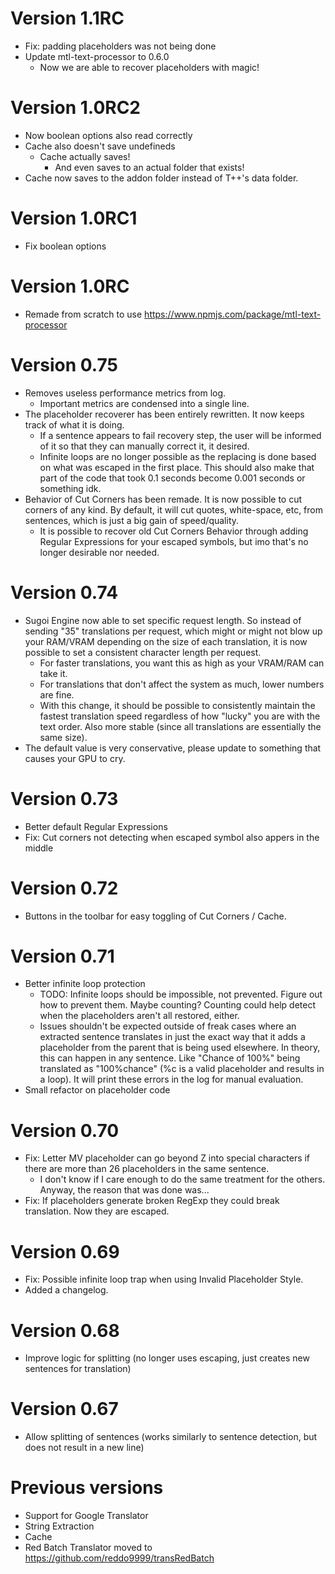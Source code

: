 # Version 1.1RC
+ Fix: padding placeholders was not being done
+ Update mtl-text-processor to 0.6.0
    + Now we are able to recover placeholders with magic!

# Version 1.0RC2
+ Now boolean options also read correctly
+ Cache also doesn't save undefineds
    + Cache actually saves!
        + And even saves to an actual folder that exists!
+ Cache now saves to the addon folder instead of T++'s data folder.

# Version 1.0RC1
+ Fix boolean options

# Version 1.0RC
+ Remade from scratch to use https://www.npmjs.com/package/mtl-text-processor

# Version 0.75
+ Removes useless performance metrics from log.
    + Important metrics are condensed into a single line.
+ The placeholder recoverer has been entirely rewritten. It now keeps track of what it is doing.
    + If a sentence appears to fail recovery step, the user will be informed of it so that they can manually correct it, it desired.
    + Infinite loops are no longer possible as the replacing is done based on what was escaped in the first place. This should also make that part of the code that took 0.1 seconds become 0.001 seconds or something idk.
+ Behavior of Cut Corners has been remade. It is now possible to cut corners of any kind. By default, it will cut quotes, white-space, etc, from sentences, which is just a big gain of speed/quality.
    + It is possible to recover old Cut Corners Behavior through adding Regular Expressions for your escaped symbols, but imo that's no longer desirable nor needed.

# Version 0.74
+ Sugoi Engine now able to set specific request length. So instead of sending "35" translations per request, which might or might not blow up your RAM/VRAM depending on the size of each translation, it is now possible to set a consistent character length per request.
    + For faster translations, you want this as high as your VRAM/RAM can take it.
    + For translations that don't affect the system as much, lower numbers are fine.
    + With this change, it should be possible to consistently maintain the fastest translation speed regardless of how "lucky" you are with the text order. Also more stable (since all translations are essentially the same size).
+ The default value is very conservative, please update to something that causes your GPU to cry.

# Version 0.73
+ Better default Regular Expressions
+ Fix: Cut corners not detecting when escaped symbol also appers in the middle

# Version 0.72
+ Buttons in the toolbar for easy toggling of Cut Corners / Cache.

# Version 0.71
+ Better infinite loop protection
    + TODO: Infinite loops should be impossible, not prevented. Figure out how to prevent them. Maybe counting? Counting could help detect when the placeholders aren't all restored, either.
    + Issues shouldn't be expected outside of freak cases where an extracted sentence translates in just the exact way that it adds a placeholder from the parent that is being used elsewhere. In theory, this can happen in any sentence. Like "Chance of 100%" being translated as "100%chance" (%c is a valid placeholder and results in a loop). It will print these errors in the log for manual evaluation.
+ Small refactor on placeholder code

# Version 0.70
+ Fix: Letter MV placeholder can go beyond Z into special characters if there are more than 26 placeholders in the same sentence.
    + I don't know if I care enough to do the same treatment for the others. Anyway, the reason that was done was...
+ Fix: If placeholders generate broken RegExp they could break translation. Now they are escaped.

# Version 0.69
+ Fix: Possible infinite loop trap when using Invalid Placeholder Style.
+ Added a changelog.

# Version 0.68
+ Improve logic for splitting (no longer uses escaping, just creates new sentences for translation)

# Version 0.67
+ Allow splitting of sentences (works similarly to sentence detection, but does not result in a new line)

# Previous versions
+ Support for Google Translator
+ String Extraction
+ Cache
+ Red Batch Translator moved to https://github.com/reddo9999/transRedBatch